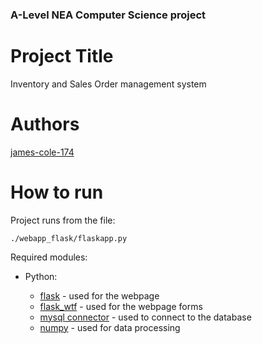 ### A-Level NEA Computer Science project

# Project Title
Inventory and Sales Order management system

# Authors
[james-cole-174](https://github.com/james-cole-174)

# How to run
Project runs from the file:
```
./webapp_flask/flaskapp.py
```
Required modules:

  - Python:
  
    - [flask](https://flask.palletsprojects.com/en/1.1.x/) - used for the webpage
    - [flask_wtf](https://flask-wtf.readthedocs.io/en/stable/) - used for the webpage forms
    - [mysql connector](https://dev.mysql.com/doc/connector-python/en/) - used to connect to the database
    - [numpy](https://numpy.org/doc/stable/) - used for data processing
